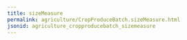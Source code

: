 ```yaml
---
title: sizeMeasure
permalink: agriculture/CropProduceBatch.sizeMeasure.html
jsonid: agriculture_cropproducebatch_sizemeasure
---
```

